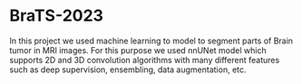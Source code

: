 # BraTS-2023
In this project we used machine learning to model to segment parts of Brain tumor in MRI images. For this purpose we used nnUNet model which supports 2D and 3D convolution algorithms with many different features such as deep supervision, ensembling, data augmentation, etc.
